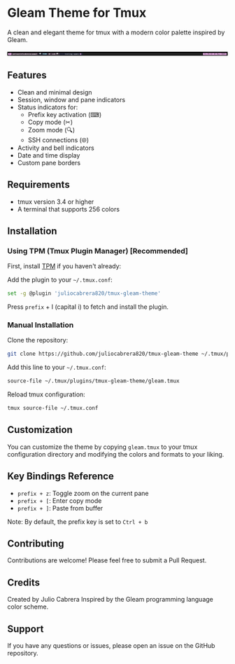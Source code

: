# Gleam Theme for Tmux

A clean and elegant theme for tmux with a modern color palette inspired by Gleam.

![Theme Preview](gleam-theme.png)

## Features

- Clean and minimal design
- Session, window and pane indicators
- Status indicators for:
  - Prefix key activation (⌨)
  - Copy mode (✂)
  - Zoom mode (🔍)
  - SSH connections (🌐)
- Activity and bell indicators
- Date and time display
- Custom pane borders

## Requirements

- tmux version 3.4 or higher
- A terminal that supports 256 colors

## Installation

### Using TPM (Tmux Plugin Manager) [Recommended]

First, install [TPM](https://github.com/tmux-plugins/tpm) if you haven't already:

Add the plugin to your `~/.tmux.conf`:

```bash
set -g @plugin 'juliocabrera820/tmux-gleam-theme'
```

Press `prefix` + I (capital i) to fetch and install the plugin.

### Manual Installation

Clone the repository:

```bash
git clone https://github.com/juliocabrera820/tmux-gleam-theme ~/.tmux/plugins/tmux-gleam-theme
```

Add this line to your `~/.tmux.conf`:

```bash
source-file ~/.tmux/plugins/tmux-gleam-theme/gleam.tmux
```

Reload tmux configuration:

```bash
tmux source-file ~/.tmux.conf
```

## Customization

You can customize the theme by copying `gleam.tmux` to your tmux configuration directory and modifying the colors and formats to your liking.

## Key Bindings Reference

- `prefix + z`: Toggle zoom on the current pane
- `prefix + [`: Enter copy mode
- `prefix + ]`: Paste from buffer

Note: By default, the prefix key is set to `Ctrl + b`

## Contributing

Contributions are welcome! Please feel free to submit a Pull Request.

## Credits

Created by Julio Cabrera
Inspired by the Gleam programming language color scheme.

## Support

If you have any questions or issues, please open an issue on the GitHub repository.

